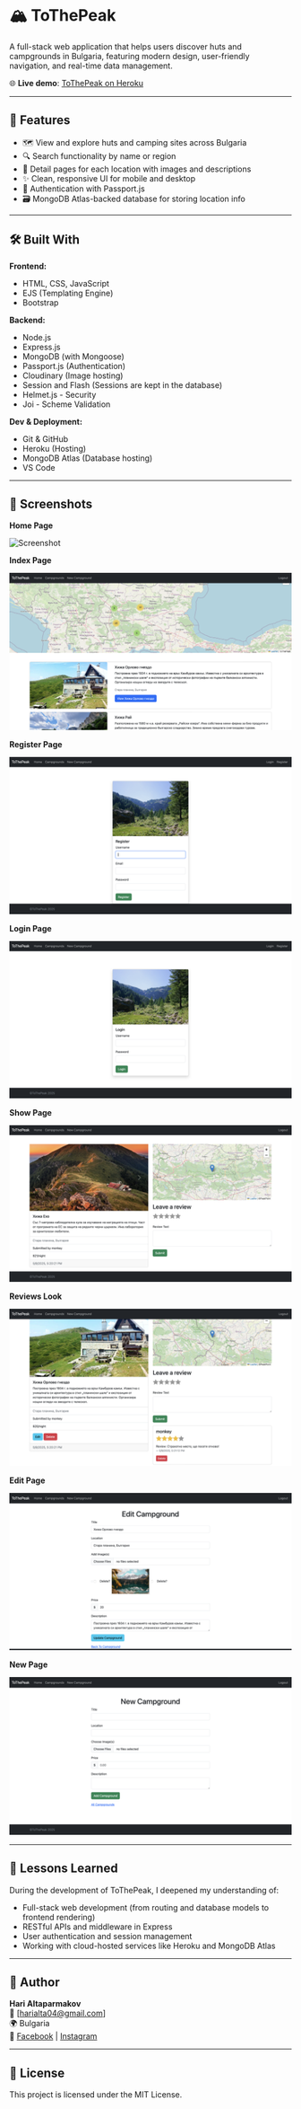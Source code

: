 # 🏔️ ToThePeak

A full-stack web application that helps users discover huts and campgrounds in Bulgaria, featuring modern design, user-friendly navigation, and real-time data management.

🌐 **Live demo**: [ToThePeak on Heroku](https://arcane-tor-14011-4246bf83ff13.herokuapp.com)

---

## 🚀 Features

- 🗺️ View and explore huts and camping sites across Bulgaria
- 🔍 Search functionality by name or region
- 🧾 Detail pages for each location with images and descriptions
- ✨ Clean, responsive UI for mobile and desktop
- 🔐 Authentication with Passport.js
- 🗃️ MongoDB Atlas-backed database for storing location info

---

## 🛠️ Built With

**Frontend:**
- HTML, CSS, JavaScript
- EJS (Templating Engine)
- Bootstrap

**Backend:**
- Node.js
- Express.js
- MongoDB (with Mongoose)
- Passport.js (Authentication)
- Cloudinary (Image hosting)
- Session and Flash (Sessions are kept in the database)
- Helmet.js - Security
- Joi - Scheme Validation

**Dev & Deployment:**
- Git & GitHub
- Heroku (Hosting)
- MongoDB Atlas (Database hosting)
- VS Code

---

## 📸 Screenshots

**Home Page**

![Screenshot](WebsiteImages/Home.png)

**Index Page**

![Screenshot](WebsiteImages/IndexPage.png)

**Register Page**

![Screenshot](WebsiteImages/Register.png)

**Login Page**

![Screenshot](WebsiteImages/Login.png)

**Show Page**

![Screenshot](WebsiteImages/ShowPage.png)

**Reviews Look**

![Screenshot](WebsiteImages/Reviews.png)

**Edit Page**

![Screenshot](WebsiteImages/EditPage.png)

**New Page**

![Screenshot](WebsiteImages/NewPage.png)


---

## 🧠 Lessons Learned

During the development of ToThePeak, I deepened my understanding of:
- Full-stack web development (from routing and database models to frontend rendering)
- RESTful APIs and middleware in Express
- User authentication and session management
- Working with cloud-hosted services like Heroku and MongoDB Atlas

---

## 👤 Author

**Hari Altaparmakov**  
📧 [harialta04@gmail.com]  
🌍 Bulgaria  
📱 [Facebook](https://www.facebook.com/harry.alta.3) | [Instagram](https://www.instagram.com/_harry.alta_/)

---

## 📜 License

This project is licensed under the MIT License.
